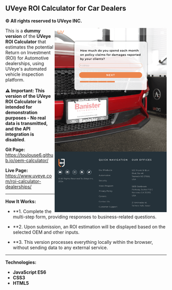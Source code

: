 ## UVeye ROI Calculator for Car Dealers
**© All rights reserved to UVeye INC.**

<img align="right" src="assets/calculator-main.png" alt="calculator-main" width="350">

This is a **dummy version** of the **UVeye ROI Calculator** that estimates the potential Return on Investment (ROI) for Automotive dealerships, using UVeye's automated vehicle inspection platform.
<br><br>
**⚠️ Important: This version of the UVeye ROI Calculator is intended for demonstration purposes - No real data is transmitted, and the API integration is disabled**.

**Git Page:** 
<br>https://toulouse6.github.io/oem-calculator/

**Live Page:** 
<br>https://www.uveye.com/roi-calculator-dealerships/

---

**How It Works:**

- **1. Complete the multi-step form, providing responses to business-related questions.
 
- **2. Upon submission, an ROI estimation will be displayed based on the selected OEM and other inputs.

- **3. This version processes everything locally within the browser, without sending data to any external service.

---

**Technologies:**

- **JavaScript ES6**
- **CSS3**
- **HTML5**

